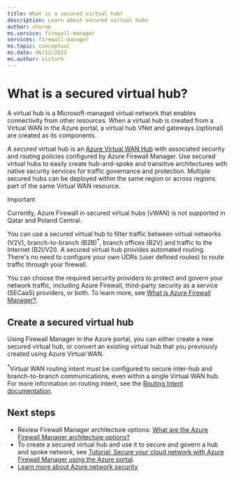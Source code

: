 ```yaml
---
title: What is a secured virtual hub?
description: Learn about secured virtual hubs
author: vhorne
ms.service: firewall-manager
services: firewall-manager
ms.topic: conceptual
ms.date: 06/13/2023
ms.author: victorh
---
```


# What is a secured virtual hub?

A virtual hub is a Microsoft-managed virtual network that enables connectivity from other resources. When a virtual hub is created from a Virtual WAN in the Azure portal, a virtual hub VNet and gateways (optional) are created as its components.

A *secured* virtual hub is an [Azure Virtual WAN Hub](../virtual-wan/virtual-wan-about.md#resources) with associated security and routing policies configured by Azure Firewall Manager. Use secured virtual hubs to easily create hub-and-spoke and transitive architectures with native security services for traffic governance and protection. Multiple secured hubs can be deployed within the same region or across regions part of the same Virtual WAN resource.

> [!IMPORTANT]
> Currently, Azure Firewall in secured virtual hubs (vWAN) is not supported in Qatar and Poland Central.

You can use a secured virtual hub to filter traffic between virtual networks (V2V), branch-to-branch (B2B)<sup>*</sup>, branch offices (B2V) and traffic to the Internet (B2I/V2I). A secured virtual hub provides automated routing. There's no need to configure your own UDRs (user defined routes) to route traffic through your firewall.

You can choose the required security providers to protect and govern your network traffic, including Azure Firewall, third-party security as a service (SECaaS) providers, or both. To learn more, see [What is Azure Firewall Manager?](overview.md#known-issues). 

## Create a secured virtual hub

Using Firewall Manager in the Azure portal, you can either create a new secured virtual hub, or convert an existing virtual hub that you previously created using Azure Virtual WAN.

 <sup>*</sup>Virtual WAN routing intent must be configured to secure inter-hub and branch-to-branch communications, even within a single Virtual WAN hub. For more information on routing intent, see the [Routing Intent documentation](../virtual-wan/how-to-routing-policies.md).

## Next steps

- Review Firewall Manager architecture options: [What are the Azure Firewall Manager architecture options?](vhubs-and-vnets.md)
- To create a secured virtual hub and use it  to secure and govern a hub and spoke network, see [Tutorial: Secure your cloud network with Azure Firewall Manager using the Azure portal](secure-cloud-network.md).
- [Learn more about Azure network security](../networking/security/index.yml)

